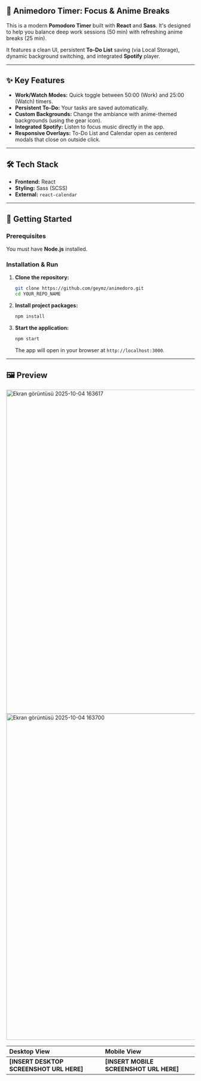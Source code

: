 ## 🌟 Animedoro Timer: Focus & Anime Breaks

This is a modern **Pomodoro Timer** built with **React** and **Sass**. It's designed to help you balance deep work sessions (50 min) with refreshing anime breaks (25 min).

It features a clean UI, persistent **To-Do List** saving (via Local Storage), dynamic background switching, and integrated **Spotify** player.

---

## ✨ Key Features

* **Work/Watch Modes:** Quick toggle between 50:00 (Work) and 25:00 (Watch) timers.
* **Persistent To-Do:** Your tasks are saved automatically.
* **Custom Backgrounds:** Change the ambiance with anime-themed backgrounds (using the gear icon).
* **Integrated Spotify:** Listen to focus music directly in the app.
* **Responsive Overlays:** To-Do List and Calendar open as centered modals that close on outside click.

---

## 🛠️ Tech Stack

* **Frontend:** React
* **Styling:** Sass (SCSS)
* **External:** `react-calendar`

---

## 🚀 Getting Started

### Prerequisites

You must have **Node.js** installed.

### Installation & Run

1.  **Clone the repository:**
    ```bash
    git clone https://github.com/geymz/animedoro.git
    cd YOUR_REPO_NAME
    ```

2.  **Install project packages:**
    ```bash
    npm install
    ```

3.  **Start the application:**
    ```bash
    npm start
    ```
    The app will open in your browser at `http://localhost:3000`.

---

## 🖼️ Preview
<img width="1918" height="867" alt="Ekran görüntüsü 2025-10-04 163617" src="https://github.com/user-attachments/assets/47816fd4-1326-43fd-a974-1aff82d7d035" />

<img width="1918" height="873" alt="Ekran görüntüsü 2025-10-04 163700" src="https://github.com/user-attachments/assets/6ba5af36-d327-4446-a989-34b479e47de8" />


| Desktop View | Mobile View |
| :--- | :--- |
| **[INSERT DESKTOP SCREENSHOT URL HERE]** | **[INSERT MOBILE SCREENSHOT URL HERE]** |



